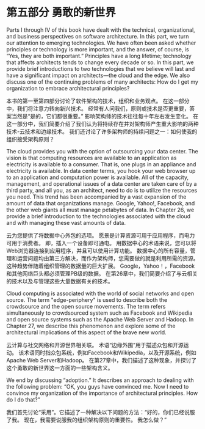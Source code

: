 第五部分 **勇敢的新世界**
===

Parts I through IV of this book have dealt with the technical, organizational, and business perspectives on software architecture. In this part, we turn our attention to emerging technologies. We have often been asked whether principles or technology is more important, and the answer, of course, is “Yes, they are both important.” Principles have a long lifetime; technology that affects architects tends to change every decade or so. In this part, we provide brief introductions to two technologies that we believe will last and have a significant impact on architects—the cloud and the edge. We also discuss one of the continuing problems of many architects: How do I get my organization to embrace architectural principles?

本书的第一至第四部分讨论了软件架构的技术，组织和业务观点。 在这一部分中，我们将注意力转向新兴技术。 经常有人问我们，原则或技术是否更重要，答案当然是“是的，它们都很重要。” 影响架构师的技术往往每十年左右发生变化。 在这一部分中，我们简要介绍了我们认为将持续存在并对架构师产生重大影响的两种技术-云技术和边缘技术。 我们还讨论了许多架构师的持续问题之一：如何使我的组织接受架构原则？

The cloud provides you with the option of outsourcing your data center. The vision is that computing resources are available to an application as electricity is available to a consumer. That is, one plugs in an appliance and electricity is available. In data center terms, you hook your web browser up to an application and computation power is available. All of the capacity, management, and operational issues of a data center are taken care of by a third party, and all you, as an architect, need to do is to utilize the resources you need. This trend has been accompanied by a vast expansion of the amount of data that organizations manage. Google, Yahoo!, Facebook, and the other web giants all must manage petabytes of data. In Chapter 26, we provide a brief introduction to the technologies associated with the cloud and with managing these vast amounts of data.

云为您提供了将数据中心外包的选项。 愿景是计算资源可用于应用程序，而电力可用于消费者。 即，插入一个设备即可通电。 用数据中心的术语来说，您可以将Web浏览器连接到应用程序，并且可以使用计算功能。 数据中心的所有容量，管理和运营问题均由第三方解决，而作为架构师，您需要做的就是利用所需的资源。 这种趋势伴随着组织管理的数据量的巨大扩展。 Google，Yahoo！，Facebook和其他网络巨头都必须管理PB级的数据。 在第26章中，我们简要介绍了与云相关的技术以及与管理这些大量数据有关的技术。

Cloud computing is associated with the world of social networks and open source. The term "edge-periphery" is used to describe both the crowdsource and the open source movements. The term refers simultaneously to crowdsourced system such as Facebook and Wikipedia and open source systems such as the Apache Web Server and Hadoop. In Chapter 27, we describe this phenomenon and explore some of the architectural implications of this aspect of the brave new world.

云计算与社交网络和开源世界相关联。 术语“边缘外围”用于描述众包和开源运动。 该术语同时指众包系统，例如Facebook和Wikipedia，以及开源系统，例如Apache Web Server和Hadoop。 在第27章中，我们描述了这种现象，并探讨了这个勇敢的新世界这一方面的一些架构含义。

We end by discussing “adoption.” It describes an approach to dealing with the following problem: “OK, you guys have convinced me. Now I need to convince my organization of the importance of architectural principles. How do I do that?”

我们首先讨论“采用”。它描述了一种解决以下问题的方法：“好的，你们已经说服了我。 现在，我需要说服我的组织架构原则的重要性。 我怎么做？”